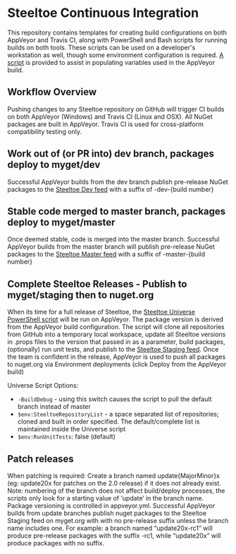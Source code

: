 # Steeltoe Continuous Integration

This repository contains templates for creating build configurations on both AppVeyor and Travis CI, along with PowerShell and Bash scripts for running builds on both tools. These scripts can be used on a developer's workstation as well, though some environment configuration is required. [A script](/scripts/set_appveyor_vars_local.ps1) is provided to assist in populating variables used in the AppVeyor build.

## Workflow Overview

Pushing changes to any Steeltoe repository on GitHub will trigger CI builds on both AppVeyor (Windows) and Travis CI (Linux and OSX). All NuGet packages are built in AppVeyor. Travis CI is used for cross-platform compatibility testing only.

## Work out of (or PR into) dev branch, packages deploy to myget/dev

Successful AppVeyor builds from the dev branch publish pre-release NuGet packages to the [Steeltoe Dev feed](https://www.myget.org/F/steeltoedev/api/v3/index.json) with a suffix of -dev-{build number}

## Stable code merged to master branch, packages deploy to myget/master

Once deemed stable, code is merged into the master branch. Successful AppVeyor builds from the master branch will publish pre-release NuGet packages to the [Steeltoe Master feed](https://www.myget.org/F/steeltoedev/api/v3/index.json) with a suffix of -master-{build number}

## Complete Steeltoe Releases - Publish to myget/staging then to nuget.org

When its time for a full release of Steeltoe, the [Steeltoe Universe PowerShell script](/scripts/steeltoe_universe.ps1) will be run on AppVeyor. The package version is derived from the AppVeyor build configuration. The script will clone all repositories from GitHub into a temporary local workspace, update all Steeltoe versions in .props files to the version that passed in as a parameter, build packages, (optionally) run unit tests, and publish to the [Steeltoe Staging feed](https://www.myget.org/F/steeltoestaging/api/v3/index.json).
Once the team is confident in the release, AppVeyor is used to push all packages to nuget.org via Environment deployments (click Deploy from the AppVeyor build)

Universe Script Options:

- `-BuildDebug` - using this switch causes the script to pull the default branch instead of master
- `$env:SteeltoeRepositoryList` - a space separated list of repositories; cloned and built in order specified. The default/complete list is maintained inside the Universe script
- `$env:RunUnitTests`: false (default)

## Patch releases

When patching is required: Create a branch named update{MajorMinor}x (eg: update20x for patches on the 2.0 release) if it does not already exist. Note: numbering of the branch does not affect build/deploy processes, the scripts only look for a starting value of ‘update’ in the branch name. Package versioning is controlled in appveyor.yml. Successful AppVeyor builds from update branches publish nuget packages to the Steeltoe Staging feed on myget.org with with no pre-release suffix unless the branch name includes one. For example: a branch named “update20x-rc1” will produce pre-release packages with the suffix -rc1, while “update20x” will produce packages with no suffix.
